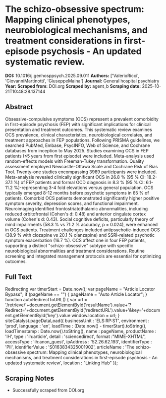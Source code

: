 # The schizo-obsessive spectrum: Mapping clinical phenotypes, neurobiological mechanisms, and treatment considerations in first-episode psychosis - An updated systematic review.

**DOI:** 10.1016/j.genhosppsych.2025.09.011
**Authors:** ['ValerioRicci', 'GiovanniMartinotti', 'GiuseppeMaina']
**Journal:** General hospital psychiatry
**Year:** 
**Scraped from:** DOI.org
**Scraped by:** agent_b
**Scraping date:** 2025-10-21T10:48:28.137144

## Abstract

Obsessive-compulsive symptoms (OCS) represent a prevalent comorbidity in first-episode psychosis (FEP) with significant implications for clinical presentation and treatment outcomes. This systematic review examines OCS prevalence, clinical characteristics, neurobiological correlates, and treatment approaches in FEP populations.
Following PRISMA guidelines, we searched PubMed, Embase, PsycINFO, Web of Science, and Cochrane databases from inception to May 2025. Studies examining OCS in FEP patients (≤5 years from first episode) were included. Meta-analysis used random-effects models with Freeman-Tukey transformation. Quality assessment employed Newcastle-Ottawa Scale and Cochrane Risk of Bias Tool.
Twenty-one studies encompassing 3989 participants were included. Meta-analysis revealed clinically significant OCS in 26.8 % (95 % CI: 18.2-37.1 %) of FEP patients and formal OCD diagnosis in 8.3 % (95 % CI: 6.1-11.2 %)-representing 3-4 fold elevations versus general population. OCS typically emerged 8-12 months before psychotic symptoms in 65 % of patients. Comorbid OCS patients demonstrated significantly higher positive symptom severity, depression scores, and functional impairment. Neuroimaging identified frontostriatothalamic abnormalities, including reduced orbitofrontal (Cohen's d: 0.48) and anterior cingulate cortex volume (Cohen's d: 0.43). Social cognitive deficits, particularly theory of mind impairments (58.3 % vs 71.2 % accuracy, p = 0.024), were enhanced in OCS patients. Treatment challenges included antipsychotic-induced OCS (38.9 % with clozapine vs 20.1 % olanzapine) and SSRI-related psychotic symptom exacerbation (16.7 %).
OCS affect one in four FEP patients, supporting a distinct "schizo-obsessive" subtype with specific neurobiological abnormalities and treatment considerations. Routine screening and integrated management protocols are essential for optimizing outcomes.

## Full Text

Redirecting var timerStart = Date.now(); var pageName = "Article Locator Bypass"; if (pageName == "") { pageName = "Auto Article Locator"; } function autoRedirectToURL() { var url = '/retrieve/'+document.getElementById('resultName').value+'?Redirect='+document.getElementById('redirectURL').value+'&key='+document.getElementById('key').value window.location = url; } siteCatalyst.pageDataLoad({ businessUnit : 'ELS:RP:ST', environment : 'prod', language : 'en', loadTime : (Date.now() - timerStart).toString(), loadTimestamp : Date.now().toString(), name : pageName, productName : 'IH', type : 'ih:article', detail : 'sciencedirect', format :"MIME-XHTML", accessType : 'ih:anon_guest', ipAddress : '52.26.62.193', identifierType : 'PII', identifierValue : 'S0163834325001902', articleName : 'The schizo-obsessive spectrum: Mapping clinical phenotypes, neurobiological mechanisms, and treatment considerations in first-episode psychosis - An updated systematic review', location : "Linking Hub" });

## Scraping Notes

- Successfully scraped from DOI.org
